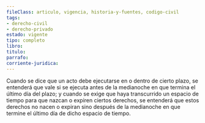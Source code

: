 ```yaml
---
fileClass: articulo, vigencia, historia-y-fuentes, codigo-civil
tags:
- derecho-civil
- derecho-privado
estado: vigente
tipo: completo
libro:
titulo:
parrafo:
corriente-juridica:
---
```

Cuando se dice que un acto debe ejecutarse en o dentro de cierto plazo, se entenderá que vale si se ejecuta antes de la medianoche en que termina el último día del plazo; y cuando se exige que haya transcurrido un espacio de tiempo para que nazcan o expiren ciertos derechos, se entenderá que estos derechos no nacen o expiran sino después de la medianoche en que termine el último día de dicho espacio de tiempo.